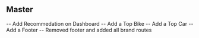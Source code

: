 



## Master
-- Add Recommedation on Dashboard
-- Add a Top Bike
-- Add a Top Car
-- Add a Footer
-- Removed footer and added all brand routes